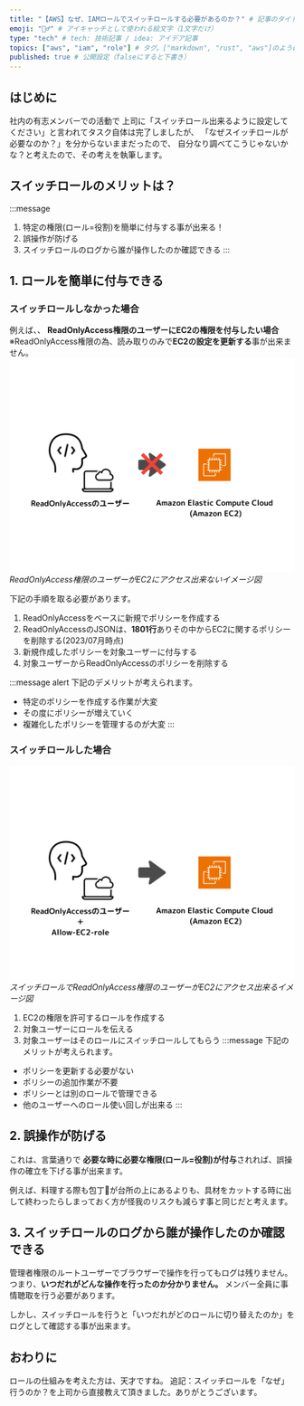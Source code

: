 ```yaml
---
title: "【AWS】なぜ、IAMロールでスイッチロールする必要があるのか？" # 記事のタイトル
emoji: "🤸‍♂️" # アイキャッチとして使われる絵文字（1文字だけ）
type: "tech" # tech: 技術記事 / idea: アイデア記事
topics: ["aws", "iam", "role"] # タグ。["markdown", "rust", "aws"]のように指定する
published: true # 公開設定（falseにすると下書き）
---
```

## はじめに
社内の有志メンバーでの活動で
上司に「スイッチロール出来るように設定してください」と言われてタスク自体は完了しましたが、
「なぜスイッチロールが必要なのか？」を分からないままだったので、
自分なり調べてこうじゃないかな？と考えたので、その考えを執筆します。


## スイッチロールのメリットは？
:::message
1. 特定の権限(ロール=役割)を簡単に付与する事が出来る！
2. 誤操作が防げる
3. スイッチロールのログから誰が操作したのか確認できる
:::

## 1. ロールを簡単に付与できる
### スイッチロールしなかった場合
例えば、、 
**ReadOnlyAccess権限のユーザーにEC2の権限を付与したい場合**
    ※ReadOnlyAccess権限の為、読み取りのみで**EC2の設定を更新する**事が出来ません。
![AWS-IAM-role-step01](/images/AWS-IAM-role-step01.png)
*ReadOnlyAccess権限のユーザーがEC2にアクセス出来ないイメージ図*

下記の手順を取る必要があります。
1. ReadOnlyAccessをベースに新規でポリシーを作成する
2. ReadOnlyAccessのJSONは、**1801行**ありその中からEC2に関するポリシーを削除する(2023/07月時点)
3. 新規作成したポリシーを対象ユーザーに付与する
4. 対象ユーザーからReadOnlyAccessのポリシーを削除する

:::message alert
下記のデメリットが考えられます。
- 特定のポリシーを作成する作業が大変
- その度にポリシーが増えていく
- 複雑化したポリシーを管理するのが大変
:::
### スイッチロールした場合
![AWS-IAM-role-step02](/images/AWS-IAM-role-step02.png)
*スイッチロールでReadOnlyAccess権限のユーザーがEC2にアクセス出来るイメージ図*
1. EC2の権限を許可するロールを作成する
2. 対象ユーザーにロールを伝える
3. 対象ユーザーはそのロールにスイッチロールしてもらう
:::message
下記のメリットが考えられます。
- ポリシーを更新する必要がない
- ポリシーの追加作業が不要
- ポリシーとは別のロールで管理できる
- 他のユーザーへのロール使い回しが出来る
:::

## 2. 誤操作が防げる
これは、言葉通りで
**必要な時に必要な権限(ロール=役割)が付与**されれば、誤操作の確立を下げる事が出来ます。

例えば、料理する際も包丁🔪が台所の上にあるよりも、具材をカットする時に出して終わったらしまっておく方が怪我のリスクも減らす事と同じだと考えます。

## 3. スイッチロールのログから誰が操作したのか確認できる
管理者権限のルートユーザーでブラウザーで操作を行ってもログは残りません。
つまり、**いつだれがどんな操作を行ったのか分かりません。** メンバー全員に事情聴取を行う必要があります。

しかし、スイッチロールを行うと「いつだれがどのロールに切り替えたのか」をログとして確認する事が出来ます。

## おわりに
ロールの仕組みを考えた方は、天才ですね。
追記：スイッチロールを「なぜ」行うのか？を上司から直接教えて頂きました。ありがとうございます。





